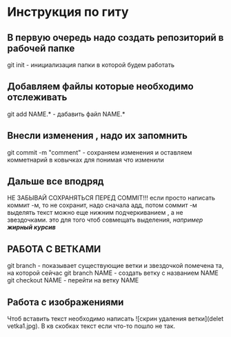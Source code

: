# **Инструкция по гиту**
## **В первую очередь надо создать репозиторий в рабочей папке**
git init - инициализация папки в которой будем работать
## **Добавляем файлы которые необходимо отслеживать**
git add NAME.* - дабавить файл NAME.*
## **Внесли изменения , надо их запомнить**
git commit -m "comment" - сохраняем изменения и оставляем комметнарий в ковычках для понимая что изменили
## **Дальше все вподряд**
НЕ ЗАБЫВАЙ СОХРАНЯТЬСЯ ПЕРЕД COMMIT!!!
если просто написать коммит -м, то не сохранит, надо сначала адд,  потом соммит -м
выделять текст можно еще нижним подчеркиванием , а не звездочками. это для того чтоб совмещать выделения, *например __жирный курсив__*
## **РАБОТА С ВЕТКАМИ**
git branch - показывает существующие ветки и звездочкой помечена та, на которой сейчас
git branch NAME - создать ветку с названием NAME
git checkout NAME - перейти на ветку NAME
## **Работа с изображениями**
Чтоб вставить текст необходимо написать 
![скрин удаления ветки](delet vetka1.jpg).
 В кв скобках текст если что-то пошло не так.